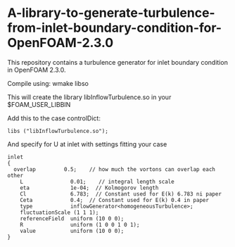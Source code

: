 # A-library-to-generate-turbulence-from-inlet-boundary-condition-for-OpenFOAM-2.3.0
This repository contains a turbulence generator for inlet boundary condition in OpenFOAM 2.3.0.

Compile using:
    wmake libso

This will create the library libInflowTurbulence.so in your $FOAM_USER_LIBBIN

Add this to the case controlDict:

    libs ("libInflowTurbulence.so");

And specify for U at inlet with settings fitting your case

    inlet
    {
      overlap         0.5;    // how much the vortons can overlap each other
        L               0.01;    // integral length scale
        eta             1e-04;  // Kolmogorov length
        Cl              6.783;  // Constant used for E(k) 6.783 ni paper
        Ceta            0.4;  // Constant used for E(k) 0.4 in paper
        type            inflowGenerator<homogeneousTurbulence>;
        fluctuationScale (1 1 1);
        referenceField  uniform (10 0 0);
        R               uniform (1 0 0 1 0 1);
        value           uniform (10 0 0);
    }

